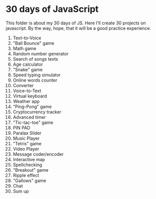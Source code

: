 # 30 days of JavaScript

This folder is about my 30 days of JS. Here I'll create 30 projects on javascript. By the way, hope, that it will be a good practice experience.

1. Text-to-Voice
2. "Ball Bounce" game
3. Math game
4. Random number generator
5. Search of songs texts 
6. Age calculator
7. "Snake" game
8. Speed typing simulator
9. Online words counter
10. Сonverter
11. Voice-to-Text
12. Virtual keyboard
13. Weather app
14. "Ping-Pong" game
15. Сryptocurrency tracker
16. Advanced timer
17. "Tic-tac-toe" game
18. PIN PAD
19. Paralax Slider
20. Music Player
21. "Tetris" game
22. Video Player
23. Message coder/encoder
24. Interactive map
25. Spellchecking
26. "Breakout" game
27. Ripple effect
28. "Gallows" game
29. Chat
30. Sum up